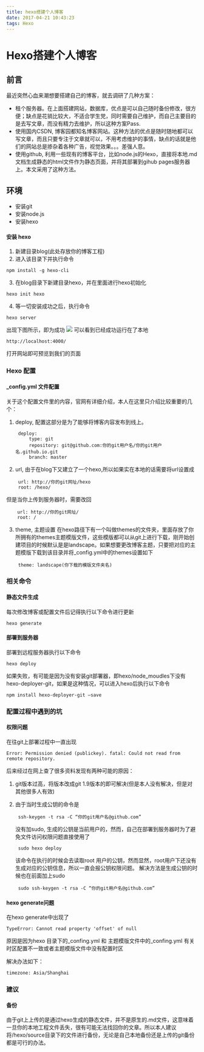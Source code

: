 ```yaml
---
title: hexo搭建个人博客
date: 2017-04-21 10:43:23
tags: Hexo
---
```


# Hexo搭建个人博客


## 前言

最近突然心血来潮想要搭建自己的博客，就去调研了几种方案：

* 租个服务器。在上面搭建网站，数据库，优点是可以自己随时备份修改，很方便；缺点是花销比较大，不适合学生党，同时需要自己维护，而自己主要目的是去写文章，而没有精力去维护，所以这种方案Pass.
* 使用国内CSDN, 博客园都知名博客网站。这种方法的优点是随时随地都可以写文章，而且只要专注于文章就可以，不用考虑维护的事情，缺点的话就是他们的网站总是掺杂着各种广告，视觉效果。。。差强人意。
* 使用github, 利用一些现有的博客平台，比如node.js的Hexo，直接将本地.md文档生成静态的html文件作为静态页面，并将其部署到gihub pages服务器上。本文采用了这种方法。

## 环境

* 安装git
* 安装node.js
* 安装hexo

#### 安装 hexo
1. 新建目录blog(此处存放你的博客工程)
2. 进入该目录下并执行命令
``` 
npm install -g hexo-cli
```
3. 在blog目录下新建目录hexo，并在里面进行hexo初始化
``` 
hexo init hexo
```
4. 等一切安装成功之后，执行命令
``` 
hexo server
```
出现下图所示，即为成功
![](/img/hexo1.png)
可以看到已经成功运行在了本地
``` 
http://localhost:4000/
```
打开网站即可预览到我们的页面

### Hexo 配置

#### _config.yml 文件配置
关于这个配置文件里的内容，官网有详细介绍，本人在这里只介绍比较重要的几个：

1. deploy, 配置这部分是为了能够将博客内容发布到线上。

        deploy:
            type: git
            repository: git@github.com:你的git用户名/你的git用户名.github.io.git 
            branch: master

2. url, 由于在blog下又建立了一个hexo,所以如果实在本地的话需要将url设置成

        url: http://你的git网址/hexo
        root: /hexo/ 
但是当你上传到服务器时，需要改回

        url: http://你的git网址/
        root: /

3. theme, 主题设置
在hexo路径下有一个叫做themes的文件夹，里面存放了你所拥有的themes主题模版文件，这些模版都可以从git上进行下载，刚开始创建项目的时候默认是是landscape。如果想要更改博客主题，只要把对应的主题模版下载到该目录并将_config.yml中的themes设置如下

        theme: landscape(你下载的模版文件夹名)

### 相关命令

#### 静态文件生成

每次修改博客或配置文件后记得执行以下命令进行更新

    hexo generate
    
#### 部署到服务器

部署到远程服务器执行以下命令

    hexo deploy
    
如果失败，有可能是因为没有安装git部署器，即hexo/node_moudles下没有hexo-deployer-git，如果是这种情况，可以进入hexo后执行以下命令

    npm install hexo-deployer-git –save


### 配置过程中遇到的坑

#### 权限问题
在往git上部署过程中一直出现

`Error: Permission denied (publickey). fatal: Could not read from remote repository.`

后来经过在网上查了很多资料发现有两种可能的原因：

1. git版本过高，将版本改成git 1.9版本的即可解决(但是本人没有解决，但是对其他很多人有效)
2. 由于当时生成公钥的命令是

        ssh-keygen -t rsa -C “你的git用户名@github.com”
    没有加sudo, 生成的公钥是当前用户的，然而，自己在部署到服务器时为了避免文件访问权限问题直接使用了
    
        sudo hexo deploy
    该命令在执行的时候会去读取root 用户的公钥，然而显然，root用户下还没有生成对应的公钥信息，所以一直会报公钥权限问题。
    解决方法是生成公钥的时候也在前面加上sudo
        
        sudo ssh-keygen -t rsa -C “你的git用户名@github.com”
     
#### hexo generate问题
在hexo generate中出现了        
	
`TypeError: Cannot read property 'offset' of null`

原因是因为hexo 目录下的_confing.yml 和 主题模版文件中的_confing.yml 有关时区配置不一致或者主题模版文件中没有配置时区

解决办法如下：
	
	timezone: Asia/Shanghai	        
    
### 建议

#### 备份
由于git上上传的是通过hexo生成的静态文件，并不是原生的.md文件，这意味着一旦你的本地工程文件丢失，很有可能无法找回你的文章。所以本人建议将/hexo/source目录下的文件进行备份，无论是自己本地备份还是上传的git备份都是可行的办法。